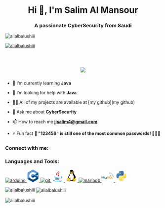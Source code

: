 <h1 align="center">Hi 👋, I'm Salim Al Mansour </h1>
<h3 align="center">A passionate CyberSecurity from Saudi </h3>

<p align="left"> <img src="https://komarev.com/ghpvc/?username=alialbalushiii&label=Profile%20views&color=0e75b6&style=flat" alt="alialbalushiii" /> </p>

<p align="left"> <a href="https://github.com/ryo-ma/github-profile-trophy"><img src="https://github-profile-trophy.vercel.app/?username=alialbalushiii" alt="alialbalushiii" /></a> </p>

<p align="left"> <a href="https://twitter.com/" target="blank"><img src="https://img.shields.io/twitter/follow/?logo=twitter&style=for-the-badge" alt="" /></a> </p>

<br clear="both">

<div align="center">
  <img height="400" src="https://media4.giphy.com/media/v1.Y2lkPTc5MGI3NjExaHFobncwZzRwOHI3MjFsazdsYnZ1djdxa3liYjFkc3M3OXo5bGpwNyZlcD12MV9pbnRlcm5hbF9naWZfYnlfaWQmY3Q9Zw/UiUcePrcsgS5Qp0DUj/giphy.gif"  />
</div>

###

- 🌱 I’m currently learning **Java**

- 🤝 I’m looking for help with **Java**

- 👨‍💻 All of my projects are available at [my github](my github)

- 💬 Ask me about **CyberSecurity**

- 📫 How to reach me **jjsalim4@gmail.com**

- ⚡ Fun fact **🔑 "123456" is still one of the most common passwords! 🤦‍♂️😂**

<h3 align="left">Connect with me:</h3>
<p align="left">
</p>

<h3 align="left">Languages and Tools:</h3>
<p align="left"> <a href="https://www.arduino.cc/" target="_blank" rel="noreferrer"> <img src="https://cdn.worldvectorlogo.com/logos/arduino-1.svg" alt="arduino" width="40" height="40"/> </a> <a href="https://www.w3schools.com/cpp/" target="_blank" rel="noreferrer"> <img src="https://raw.githubusercontent.com/devicons/devicon/master/icons/cplusplus/cplusplus-original.svg" alt="cplusplus" width="40" height="40"/> </a> <a href="https://git-scm.com/" target="_blank" rel="noreferrer"> <img src="https://www.vectorlogo.zone/logos/git-scm/git-scm-icon.svg" alt="git" width="40" height="40"/> </a> <a href="https://www.java.com" target="_blank" rel="noreferrer"> <img src="https://raw.githubusercontent.com/devicons/devicon/master/icons/java/java-original.svg" alt="java" width="40" height="40"/> </a> <a href="https://www.linux.org/" target="_blank" rel="noreferrer"> <img src="https://raw.githubusercontent.com/devicons/devicon/master/icons/linux/linux-original.svg" alt="linux" width="40" height="40"/> </a> <a href="https://mariadb.org/" target="_blank" rel="noreferrer"> <img src="https://www.vectorlogo.zone/logos/mariadb/mariadb-icon.svg" alt="mariadb" width="40" height="40"/> </a> <a href="https://www.mysql.com/" target="_blank" rel="noreferrer"> <img src="https://raw.githubusercontent.com/devicons/devicon/master/icons/mysql/mysql-original-wordmark.svg" alt="mysql" width="40" height="40"/> </a> <a href="https://www.python.org" target="_blank" rel="noreferrer"> <img src="https://raw.githubusercontent.com/devicons/devicon/master/icons/python/python-original.svg" alt="python" width="40" height="40"/> </a> </p>


<p><img align="left" src="https://github-readme-stats.vercel.app/api/top-langs?username=alialbalushiii&show_icons=true&locale=en&layout=compact" alt="alialbalushiii" /></p>

<p>&nbsp;<img align="center" src="https://github-readme-stats.vercel.app/api?username=alialbalushiii&show_icons=true&locale=en" alt="alialbalushiii" /></p>

<p><img align="center" src="https://github-readme-streak-stats.herokuapp.com/?user=alialbalushiii&" alt="alialbalushiii" /></p>

